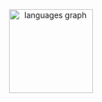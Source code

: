 <div align="center">
<img src="
https://github-readme-stats.vercel.app/api/top-langs?username=AngeloDmrch&locale=en&hide_title=false&layout=compact&card_width=320&langs_count=5&theme=dracula&hide_border=false&order=2"
height="150" alt="languages graph" />
</div>

